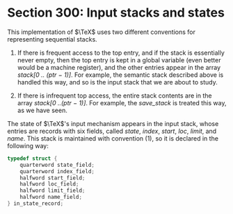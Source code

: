 # Section 300: Input stacks and states

This implementation of $\TeX$ uses two different conventions for representing sequential stacks.

1. If there is frequent access to the top entry, and if the stack is essentially never empty, then the top entry is kept in a global variable (even better would be a machine register), and the other entries appear in the array *stack[0 .. (ptr − 1)]*.
For example, the semantic stack described above is handled this way, and so is the input stack that we are about to study.

2. If there is infrequent top access, the entire stack contents are in the array *stack[0 ..(ptr − 1)]*. For example, the *save_stack* is treated this way, as we have seen.

The state of $\TeX$'s input mechanism appears in the input stack, whose entries are records with six fields, called *state*, *index*, *start*, *loc*,
*limit*, and *name*.
This stack is maintained with convention&nbsp;(1), so it is declared in the following way:

```c << Types in the outer block >>+=
typedef struct {
    quarterword state_field;
    quarterword index_field;
    halfword start_field;
    halfword loc_field;
    halfword limit_field;
    halfword name_field;
} in_state_record;
```
